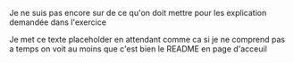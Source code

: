 Je ne suis pas encore sur de ce qu'on doit mettre pour les explication demandée dans l'exercice

Je met ce texte placeholder en attendant comme ca si je ne comprend pas a temps on voit au moins que 
c'est bien le README en page d'acceuil

